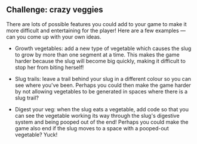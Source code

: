 ## Challenge: crazy veggies

There are lots of possible features you could add to your game to make it more difficult and entertaining for the player! Here are a few examples — can you come up with your own ideas.

+ Growth vegetables: add a new type of vegetable which causes the slug to grow by more than one segment at a time. This makes the game harder because the slug will become big quickly, making it difficult to stop her from biting herself!

+ Slug trails: leave a trail behind your slug in a different colour so you can see where you've been. Perhaps you could then make the game harder by not allowing vegetables to be generated in spaces where there is a slug trail?

+ Digest your veg: when the slug eats a vegetable, add code so that you can see the vegetable working its way through the slug's digestive system and being pooped out of the end! Perhaps you could make the game also end if the slug moves to a space with a pooped-out vegetable? Yuck!
